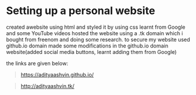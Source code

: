 # Setting up a personal website

 created awebsite using html and styled it by using css
 learnt from Google and some YouTube videos
 hosted the website using a .tk domain which i bought from freenom and doing some research.
 to secure my website used github.io domain
 made some modifications in the github.io domain website(added social media buttons, learnt adding them from Google)


the links are given below:

> https://adityaashvin.github.io/

> http://adityaashvin.tk/

